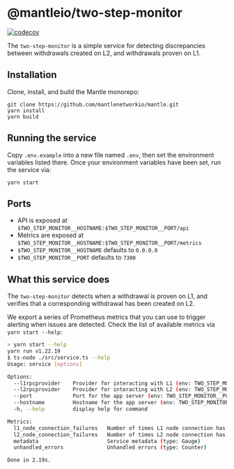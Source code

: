 # @mantleio/two-step-monitor

[![codecov](https://codecov.io/gh/mantlenetworkio/mantle/branch/develop/graph/badge.svg?token=0VTG7PG7YR&flag=two-step-monitor-tests)](https://codecov.io/gh/mantlenetworkio/mantle)

The `two-step-monitor` is a simple service for detecting discrepancies between withdrawals created on L2, and
withdrawals proven on L1.

## Installation

Clone, install, and build the Mantle monorepo:

```
git clone https://github.com/mantlenetworkio/mantle.git
yarn install
yarn build
```

## Running the service

Copy `.env.example` into a new file named `.env`, then set the environment variables listed there.
Once your environment variables have been set, run the service via:

```
yarn start
```

## Ports

- API is exposed at `$TWO_STEP_MONITOR__HOSTNAME:$TWO_STEP_MONITOR__PORT/api`
- Metrics are exposed at `$TWO_STEP_MONITOR__HOSTNAME:$TWO_STEP_MONITOR__PORT/metrics`
- `$TWO_STEP_MONITOR__HOSTNAME` defaults to `0.0.0.0`
- `$TWO_STEP_MONITOR__PORT` defaults to `7300`

## What this service does

The `two-step-monitor` detects when a withdrawal is proven on L1, and verifies that a corresponding withdrawal
has been created on L2.

We export a series of Prometheus metrics that you can use to trigger alerting when issues are detected.
Check the list of available metrics via `yarn start --help`:

```sh
> yarn start --help
yarn run v1.22.19
$ ts-node ./src/service.ts --help
Usage: service [options]

Options:
  --l1rpcprovider    Provider for interacting with L1 (env: TWO_STEP_MONITOR__L1_RPC_PROVIDER)
  --l2rpcprovider    Provider for interacting with L2 (env: TWO_STEP_MONITOR__L2_RPC_PROVIDER)
  --port             Port for the app server (env: TWO_STEP_MONITOR__PORT)
  --hostname         Hostname for the app server (env: TWO_STEP_MONITOR__HOSTNAME)
  -h, --help         display help for command

Metrics:
  l1_node_connection_failures   Number of times L1 node connection has failed (type: Gauge)
  l2_node_connection_failures   Number of times L2 node connection has failed (type: Gauge)
  metadata                      Service metadata (type: Gauge)
  unhandled_errors              Unhandled errors (type: Counter)

Done in 2.19s.
```
